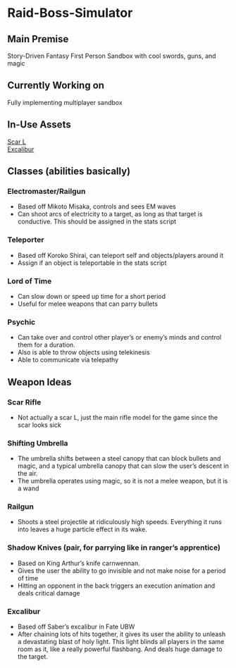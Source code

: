 # Raid-Boss-Simulator

## Main Premise
Story-Driven Fantasy First Person Sandbox with cool swords, guns, and magic

## Currently Working on
Fully implementing multiplayer sandbox

## In-Use Assets
[Scar L](https://www.cgtrader.com/free-3d-models/military/gun/scar-l-01574b59-91cf-4a67-902c-fe52300fff9d)<br/>
[Excalibur](https://sketchfab.com/3d-models/fatestay-night-excalibur-updated-dc4e601857e94a2b9c3acbd856943581)

## Classes (abilities basically)
### Electromaster/Railgun
* Based off Mikoto Misaka, controls and sees EM waves
* Can shoot arcs of electricity to a target, as long as that target is conductive. This should be assigned in the stats script
### Teleporter
* Based off Koroko Shirai, can teleport self and objects/players around it
* Assign if an object is teleportable in the stats script
### Lord of Time
* Can slow down or speed up time for a short period
* Useful for melee weapons that can parry bullets
### Psychic
* Can take over and control other player’s or enemy’s minds and control them for a duration.
* Also is able to throw objects using telekinesis
* Able to communicate via telepathy

## Weapon Ideas
### Scar Rifle
* Not actually a scar L, just the main rifle model for the game since the scar looks sick
### Shifting Umbrella
* The umbrella shifts between a steel canopy that can block bullets and magic, and a typical umbrella canopy that can slow the user’s descent in the air.
* The umbrella operates using magic, so it is not a melee weapon, but it is a wand
### Railgun
* Shoots a steel projectile at ridiculously high speeds. Everything it runs into leaves a huge particle effect in its wake.
### Shadow Knives (pair, for parrying like in ranger’s apprentice)
* Based on King Arthur’s knife carnwennan.
* Gives the user the ability to go invisible and not make noise for a period of time
* Hitting an opponent in the back triggers an execution animation and deals critical damage
### Excalibur
* Based off Saber’s excalibur in Fate UBW
* After chaining lots of hits together, it gives its user the ability to unleash a devastating blast of holy light. This light blinds all players in the same room as it, like a really powerful flashbang. And deals huge damage to the target.